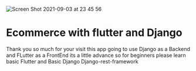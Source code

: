 ![Screen Shot 2021-09-03 at 23 45 56](https://user-images.githubusercontent.com/78628177/132024417-32d6eca0-9d3a-4263-af46-4b338044fd90.png)
# Ecommerce with flutter and Django
Thank you so much for your visit
this app going to use Django as a Backend
and
FLutter as a FrontEnd
its a little advance so for beginners please learn basic Flutter and Basic Django Django-rest-framework

